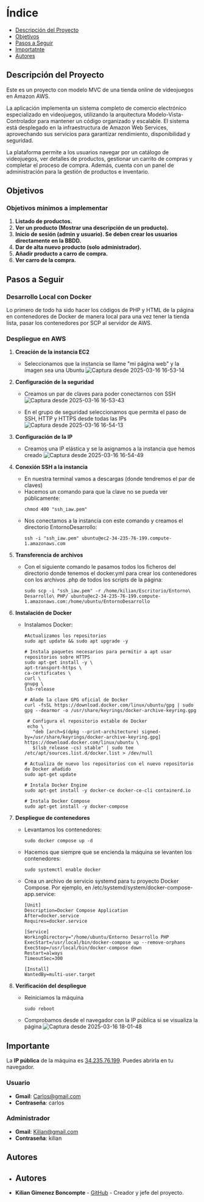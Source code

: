 # Índice

- [Descripción del Proyecto](#descripción-del-proyecto)
- [Objetivos](#objetivos)
- [Pasos a Seguir](#pasos-a-seguir)
- [Importatnte](#importante)
- [Autores](#autores)

## Descripción del Proyecto

Este es un proyecto con modelo MVC de una tienda online de videojuegos en Amazon AWS. 

La aplicación implementa un sistema completo de comercio electrónico especializado en videojuegos, utilizando la arquitectura Modelo-Vista-Controlador para mantener un código organizado y escalable. El sistema está desplegado en la infraestructura de Amazon Web Services, aprovechando sus servicios para garantizar rendimiento, disponibilidad y seguridad.

La plataforma permite a los usuarios navegar por un catálogo de videojuegos, ver detalles de productos, gestionar un carrito de compras y completar el proceso de compra. Además, cuenta con un panel de administración para la gestión de productos e inventario.

## Objetivos

### Objetivos mínimos a implementar
1. **Listado de productos.**
2. **Ver un producto (Mostrar una descripción de un producto).**
3. **Inicio de sesión (admin y usuario). Se deben crear los usuarios directamente en la BBDD.**
4. **Dar de alta nuevo producto (solo administrador).**
5. **Añadir producto a carro de compra.**
6. **Ver carro de la compra.**

## Pasos a Seguir

### Desarrollo Local con Docker
Lo primero de todo ha sido hacer los códigos de PHP y HTML de la página en contenedores de Docker de manera local para una vez tener la tienda lista, pasar los contenedores por SCP al servidor de AWS.

### Despliegue en AWS

1. **Creación de la instancia EC2**
   - Seleccionamos que la instancia se llame "mi página web" y la imagen sea una Ubuntu
   ![Captura desde 2025-03-16 16-53-14](https://github.com/user-attachments/assets/bfc8b293-fee9-4aaa-9c85-e21e5325fc8c)


2. **Configuración de la seguridad**
   - Creamos un par de claves para poder conectarnos con SSH
   ![Captura desde 2025-03-16 16-53-43](https://github.com/user-attachments/assets/4873f5a3-3dcd-4eb5-af5e-90230a0b235c)

   - En el grupo de seguridad seleccionamos que permita el paso de SSH, HTTP y HTTPS desde todas las IPs
   ![Captura desde 2025-03-16 16-54-13](https://github.com/user-attachments/assets/9feb3b02-ab67-4704-ab7c-591d4b6bd1d8)


3. **Configuración de la IP**
   - Creamos una IP elástica y se la asignamos a la instancia que hemos creado
   ![Captura desde 2025-03-16 16-54-49](https://github.com/user-attachments/assets/a420a328-f3b8-49e9-a329-2fc23f3c1f5d)


4. **Conexión SSH a la instancia**
   - En nuestra terminal vamos a descargas (donde tendremos el par de claves)
   - Hacemos un comando para que la clave no se pueda ver públicamente:
     ```
     chmod 400 "ssh_iaw.pem"
     ```
   - Nos conectamos a la instancia con este comando y creamos el directorio EntornoDesarrollo:
     ```
     ssh -i "ssh_iaw.pem" ubuntu@ec2-34-235-76-199.compute-1.amazonaws.com
     ```

5. **Transferencia de archivos**
   - Con el siguiente comando le pasamos todos los ficheros del directorio donde tenemos el docker.yml para crear los contenedores con los archivos .php de todos los scripts de la página:
     ```
     sudo scp -i "ssh_iaw.pem" -r /home/kilian/Escritorio/Entorno\ Desarrollo\ PHP/ ubuntu@ec2-34-235-76-199.compute-1.amazonaws.com:/home/ubuntu/EntornoDesarrollo
     ```

6. **Instalación de Docker**
   - Instalamos Docker:
     ```
     #Actualizamos los repositorios
     sudo apt update && sudo apt upgrade -y
     ```
     ```
     # Instala paquetes necesarios para permitir a apt usar repositorios sobre HTTPS
     sudo apt-get install -y \
     apt-transport-https \
     ca-certificates \
     curl \
     gnupg \
     lsb-release
     ```
     ```
     # Añade la clave GPG oficial de Docker
     curl -fsSL https://download.docker.com/linux/ubuntu/gpg | sudo gpg --dearmor -o /usr/share/keyrings/docker-archive-keyring.gpg
     ```
     ```
      # Configura el repositorio estable de Docker
      echo \
        "deb [arch=$(dpkg --print-architecture) signed-by=/usr/share/keyrings/docker-archive-keyring.gpg] https://download.docker.com/linux/ubuntu \
        $(lsb_release -cs) stable" | sudo tee /etc/apt/sources.list.d/docker.list > /dev/null
     ```
     ```
     # Actualiza de nuevo los repositorios con el nuevo repositorio de Docker añadido
     sudo apt-get update
     ```
     ```
     # Instala Docker Engine
     sudo apt-get install -y docker-ce docker-ce-cli containerd.io
     ```
     ```
     # Instala Docker Compose
     sudo apt-get install -y docker-compose

     ```

7. **Despliegue de contenedores**
   - Levantamos los contenedores:
     ```
     sudo docker compose up -d
     ```
   - Hacemos que siempre que se encienda la máquina se levanten los contenedores:
     ```
     sudo systemctl enable docker
     ```
   - Crea un archivo de servicio systemd para tu proyecto Docker Compose. Por ejemplo, en /etc/systemd/system/docker-compose-app.service:
      ```
      [Unit]
      Description=Docker Compose Application
      After=docker.service
      Requires=docker.service
      
      [Service]
      WorkingDirectory="/home/ubuntu/Entorno Desarrollo PHP
      ExecStart=/usr/local/bin/docker-compose up --remove-orphans
      ExecStop=/usr/local/bin/docker-compose down
      Restart=always
      TimeoutSec=300
      
      [Install]
      WantedBy=multi-user.target
      ```

8. **Verificación del despliegue**
   - Reiniciamos la máquina
     ```
     sudo reboot
     ```
   - Comprobamos desde el navegador con la IP pública  si se visualiza la página
   ![Captura desde 2025-03-16 18-01-48](https://github.com/user-attachments/assets/8fb86007-f34f-45b5-9a84-0ca77ecd250d)

## Importante

La **IP pública** de la máquina es [34.235.76.199](http://34.235.76.199). Puedes abrirla en tu navegador.

### Usuario
- **Gmail**: Carlos@gmail.com
- **Contraseña**: carlos

### Administrador
- **Gmail**: Kilian@gmail.com
- **Contraseña**: kilian

## Autores

- ## Autores

- **Kilian Gimenez Boncompte** - [GitHub](https://github.com/Kilian-max) - Creador y jefe del proyecto.

